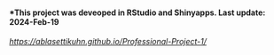 #### *This project was deveoped in RStudio and Shinyapps. Last update: 2024-Feb-19
_*https://ablasettikuhn.github.io/Professional-Project-1/*_
